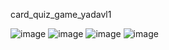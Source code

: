 card_quiz_game_yadavl1

![image](https://github.com/litisha7/card_quiz_game_yadavl1/assets/157836349/845fc707-8342-4cd4-997a-f5f3df3479cf)
![image](https://github.com/litisha7/card_quiz_game_yadavl1/assets/157836349/6356df47-6337-48a9-b8b9-5026495f4054)
![image](https://github.com/litisha7/card_quiz_game_yadavl1/assets/157836349/5fbe3fc6-97c8-42fa-85de-6ecc5c14f34b)
![image](https://github.com/litisha7/card_quiz_game_yadavl1/assets/157836349/a455be24-bd1a-4801-9240-f692ca379fa5)

